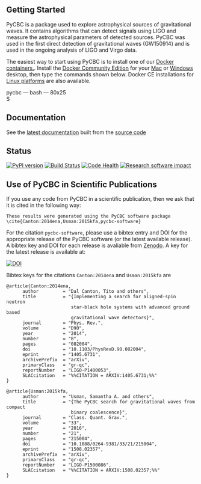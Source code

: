 ## Getting Started

PyCBC is a package used to explore astrophysical sources of gravitational waves. It contains algorithms that can detect signals using LIGO and measure the astrophysical parameters of detected sources. PyCBC was used in the first direct detection of gravitational waves (GW150914) and is used in the ongoing analysis of LIGO and Virgo data.

The easiest way to start using PyCBC is to install one of our [Docker containers.](https://hub.docker.com/u/pycbc/). Install the [Docker Community Edition](https://www.docker.com/community-edition) for your [Mac](https://store.docker.com/editions/community/docker-ce-desktop-mac?tab=description) or [Windows](https://store.docker.com/editions/community/docker-ce-desktop-windows?tab=description) desktop, then type the commands shown below. Docker CE installations for [Linux platforms](https://www.docker.com/community-edition#/download) are also available.

<script src="https://raw.githubusercontent.com/mattboldt/typed.js/v1.1.7/js/typed.js" charset="utf-8"></script>
<script type="text/javascript">
	document.addEventListener("DOMContentLoaded", function(){
		Typed.new(".element", {
			strings: ["docker pull pycbc/pycbc-el7:v1.7.0<br>$^500 docker run -it pycbc/pycbc-el7:v1.7.0 /bin/bash -l^1000<br>&#40;pycbc-software&#41;&#91;pycbc@37184573e664 &#126;&#93;$^500 python<br>Python 2.7.5 &#40;default, Nov  6 2016, 00:28:07&#41;<br>&#91;GCC 4.8.5 20150623 &#40;Red Hat 4.8.5-11&#41;&#93; on linux2<br>&gt;&gt;&gt; ^500import pycbc.version<br>&gt;&gt;&gt; ^500print pycbc.version.git_tag<br>v1.7.0<br>&gt;&gt;&gt; ^500import lal.git_version<br>&gt;&gt;&gt; ^500print lal.git_version.id<br>539c8700af92eb6dd00e0e91b9dbaf5bae51f004"],
			typeSpeed: 0
		});
	});
</script>

<div class="text-editor-wrap">
		<div class="title-bar"><span class="title">pycbc &mdash; bash &mdash; 80x<span class="terminal-height">25</span></span></div>
		<div class="text-body">
			$ <span class="element"></span>
		</div>
</div>


## Documentation

See the [latest documentation](pycbc/latest/html/) built from the [source code](https://github.com/ligo-cbc/pycbc)

## Status

[![PyPI version](https://badge.fury.io/py/PyCBC.svg)](https://badge.fury.io/py/PyCBC)
[![Build Status](https://travis-ci.org/ligo-cbc/pycbc.svg?branch=master)](https://travis-ci.org/ligo-cbc/pycbc)
[![Code Health](https://landscape.io/github/ligo-cbc/pycbc/master/landscape.svg?style=flat)](https://landscape.io/github/ligo-cbc/pycbc/master)
[![Research software impact](http://depsy.org/api/package/pypi/PyCBC/badge.svg)](http://depsy.org/package/python/PyCBC)

## Use of PyCBC in Scientific Publications

If you use any code from PyCBC in a scientific publication, then we ask that
it is cited in the following way:

```
These results were generated using the PyCBC software package
\cite{Canton:2014ena,Usman:2015kfa,pycbc-software}
```

For the citation ``pycbc-software``,  please use a bibtex entry and DOI for the
appropriate release of the PyCBC software (or the latest available release).
A bibtex key and DOI for each release is avaliable from [Zenodo](http://zenodo.org/).
A key for the latest release is available at:

[![DOI](https://zenodo.org/badge/31596861.svg)](https://zenodo.org/badge/latestdoi/31596861)

Bibtex keys for the citations ``Canton:2014ena`` and ``Usman:2015kfa`` are

```
@article{Canton:2014ena,
      author         = "Dal Canton, Tito and others",
      title          = "{Implementing a search for aligned-spin neutron
                        star-black hole systems with advanced ground based
                        gravitational wave detectors}",
      journal        = "Phys. Rev.",
      volume         = "D90",
      year           = "2014",
      number         = "8",
      pages          = "082004",
      doi            = "10.1103/PhysRevD.90.082004",
      eprint         = "1405.6731",
      archivePrefix  = "arXiv",
      primaryClass   = "gr-qc",
      reportNumber   = "LIGO-P1400053",
      SLACcitation   = "%%CITATION = ARXIV:1405.6731;%%"
}

@article{Usman:2015kfa,
      author         = "Usman, Samantha A. and others",
      title          = "{The PyCBC search for gravitational waves from compact
                        binary coalescence}",
      journal        = "Class. Quant. Grav.",
      volume         = "33",
      year           = "2016",
      number         = "21",
      pages          = "215004",
      doi            = "10.1088/0264-9381/33/21/215004",
      eprint         = "1508.02357",
      archivePrefix  = "arXiv",
      primaryClass   = "gr-qc",
      reportNumber   = "LIGO-P1500086",
      SLACcitation   = "%%CITATION = ARXIV:1508.02357;%%"
}
```

